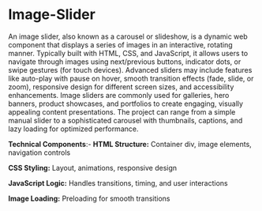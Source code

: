 # Image-Slider
An image slider, also known as a carousel or slideshow, is a dynamic web component that displays a series of images in an interactive, rotating manner. Typically built with HTML, CSS, and JavaScript, it allows users to navigate through images using next/previous buttons, indicator dots, or swipe gestures (for touch devices). Advanced sliders may include features like auto-play with pause on hover, smooth transition effects (fade, slide, or zoom), responsive design for different screen sizes, and accessibility enhancements. Image sliders are commonly used for galleries, hero banners, product showcases, and portfolios to create engaging, visually appealing content presentations. The project can range from a simple manual slider to a sophisticated carousel with thumbnails, captions, and lazy loading for optimized performance.

**Technical Components**:-
**HTML Structure:** Container div, image elements, navigation controls

**CSS Styling:** Layout, animations, responsive design

**JavaScript Logic:** Handles transitions, timing, and user interactions

**Image Loading:** Preloading for smooth transitions

